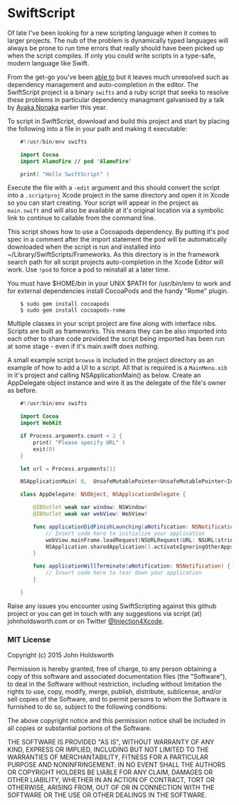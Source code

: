 
# SwiftScript

Of late I've been looking for a new scripting language when it comes to larger projects.
The nub of the problem is dynamically typed languages will always be prone to
run time errors that really should have been picked up when the script compiles.
If only you could write scripts in a type-safe, modern language like Swift. 

From the get-go you've been [able to](http://nomothetis.svbtle.com/swift-for-scripting)
but it leaves much unresolved such as dependency management and auto-completion in the
editor. The SwiftScript project is a binary `swifts` and a ruby script that seeks to
resolve these problems in particular dependency managment galvanised by a talk by 
[Ayaka Nonaka](https://realm.io/news/swift-scripting/) earlier this year.

To script in SwiftScript, download and build this project and start by placing the
following into a file in your path and making it executable:

```Swift
    #!/usr/bin/env swifts

    import Cocoa
    import AlamoFire // pod 'AlamoFire'

    print( "Hello SwiftScript" )
```

Execute the file with a `-edit` argument and
this should convert the script into a `.scriptproj` Xcode project in the same directory
and open it in Xcode so you can start creating. Your script will appear in the project as
`main.swift` and will also be available at it's original location via a
symbolic link to continue to callable from the command line.

This script shows how to use a Cocoapods dependency. By putting it's pod spec
in a comment after the import statement the pod will be automatically
downloaded when the script is run and installed
into ~/Library/SwiftScripts/Frameworks. As this directory is in the
framework search path for all script projects auto-completion in the
Xcode Editor will work. Use `!pod` to force a pod to reinstall at a later time.

You must have $HOME/bin in your UNIX $PATH for /usr/bin/env to work and for
external dependencies install CocoaPods and the handy "Rome" plugin.

```
    $ sudo gem install cocoapods
    $ sudo gem install cocoapods-rome
```

Multiple classes in your script project are fine along with interface nibs.
Scripts are built as frameworks. This means they can be also imported into each
other to share code provided the script being imported has been run at
some stage - even if it's main.swift does nothing.

A small example script `browse` is included in the project directory as an
example of how to add a UI to a script. All that is required is a `MainMenu.xib`
in it's project and calling NSApplicationMain() as below. Create an AppDelegate
object instance and wire it as the delegate of the file's owner as before.

```Swift
    #!/usr/bin/env swifts

    import Cocoa
    import WebKit

    if Process.arguments.count < 2 {
        print( "Please specify URL" )
        exit(0)
    }

    let url = Process.arguments[1]

    NSApplicationMain( 0,  UnsafeMutablePointer<UnsafeMutablePointer<Int8>>(nil) )

    class AppDelegate: NSObject, NSApplicationDelegate {

        @IBOutlet weak var window: NSWindow!
        @IBOutlet weak var webView: WebView!

        func applicationDidFinishLaunching(aNotification: NSNotification) {
            // Insert code here to initialize your application
            webView.mainFrame.loadRequest(NSURLRequest(URL: NSURL(string: url)!))
            NSApplication.sharedApplication().activateIgnoringOtherApps( true )
        }

        func applicationWillTerminate(aNotification: NSNotification) {
            // Insert code here to tear down your application
        }

    }
```

Raise any issues you encounter using SwiftScripting against this github project
or you can get in touch with any suggestions via script (at) johnholdsworth.com
or on Twitter [@Injection4Xcode](https://twitter.com/#!/@Injection4Xcode).

### MIT License

Copyright (c) 2015 John Holdsworth

Permission is hereby granted, free of charge, to any person obtaining a copy
of this software and associated documentation files (the "Software"), to deal
in the Software without restriction, including without limitation the rights
to use, copy, modify, merge, publish, distribute, sublicense, and/or sell
copies of the Software, and to permit persons to whom the Software is
furnished to do so, subject to the following conditions:

The above copyright notice and this permission notice shall be included in
all copies or substantial portions of the Software.

THE SOFTWARE IS PROVIDED "AS IS", WITHOUT WARRANTY OF ANY KIND, EXPRESS OR
IMPLIED, INCLUDING BUT NOT LIMITED TO THE WARRANTIES OF MERCHANTABILITY,
FITNESS FOR A PARTICULAR PURPOSE AND NONINFRINGEMENT. IN NO EVENT SHALL THE
AUTHORS OR COPYRIGHT HOLDERS BE LIABLE FOR ANY CLAIM, DAMAGES OR OTHER
LIABILITY, WHETHER IN AN ACTION OF CONTRACT, TORT OR OTHERWISE, ARISING FROM,
OUT OF OR IN CONNECTION WITH THE SOFTWARE OR THE USE OR OTHER DEALINGS IN
THE SOFTWARE.
